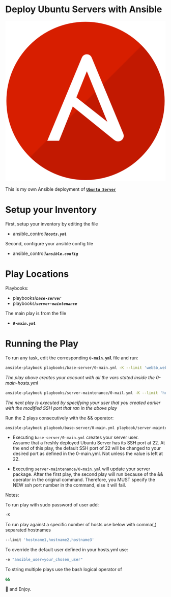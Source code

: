 # Deploy Ubuntu Servers with Ansible

![alt text](https://github.com/ansible/logos/blob/main/vscode-ansible-logo/vscode-ansible.png "Logo Title Text 1")

This is my own Ansible deployment of <strong><ins>`Ubuntu Server`</ins></strong>

# Setup your Inventory

First, setup your inventory by editing the file

  * ansible_control/<strong>*`hosts.yml`*</strong>

Second, configure your ansible config file
  
  * ansible_control/<strong>*`ansible.config`*</strong>

# Play Locations

Playbooks:
  * playbooks/<strong>*`base-server`*</strong>
  * playbooks/<strong>*`server-maintenance`*</strong>

The main play is from the file
  * <strong>*`0-main.yml`*</strong>

# Running the Play

To run any task, edit the corresponding <strong>`0-main.yml`</strong> file and run:

```bash
ansible-playbook playbooks/base-server/0-main.yml -K --limit 'web5b,web7' -e 'ansible_user=old_user'
```
<em>The play above creates your account with all the vars stated inside the 0-main-hosts.yml</em>
  
```bash
ansible-playbook playbooks/server-maintenance/0-mail.yml -K --limit 'host1,host2,host3' -e 'ansible_user=new_user'
```
<em>The next play is executed by specifying your user that you created earlier with the modified SSH port that ran in the above play</em>

Run the 2 plays consecutively with the && operator:

```bash
ansible-playbook playbook/base-server/0-main.yml playbook/server-maintenance/0-main.yml -K --limit 'host3,host6' -e "ansible_user=somebody" <strong><em>&&</em></strong> ansible-playbook playbooks/server-maintenance/0-main.yml --limit 'host1,host2,host' -e "ansible_user=morty" -e "ansible_ssh_port=22222"
```

* Executing `base-server/0-main.yml` creates your server user.  
      Assume that a freshly deployed Ubuntu Server has its SSH port at 22.
      At the end of this play, the default SSH port of 22 will be changed to your desired port
      as defined in the 0-main.yml.  Not unless the value is left at 22. 

* Executing `server-maintenance/0-main.yml` will update your server package.
      After the first play, the second play will run because of the && operator in the original
      command.  Therefore, you MUST specify the NEW ssh port number in the command, else it will
      fail.

Notes: 

To run play with sudo password of user add:

```bash
-K
```

To run play against a specific number of hosts use below  with comma(,) separated  hostnames

```bash
--limit 'hostname1,hostname2,hostname3'
```

To override the default user defined in your hosts.yml use:

```bash
-e "ansible_user=your_chosen_user"
```

To string multiple plays use the bash logical operator of 

```bash
&&
```

:beers: and Enjoy.
